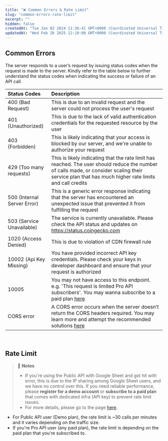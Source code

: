 ```yaml
---
title: "❌ Common Errors & Rate Limit"
slug: "common-errors-rate-limit"
excerpt: ""
hidden: false
createdAt: "Tue Jan 02 2024 11:36:41 GMT+0000 (Coordinated Universal Time)"
updatedAt: "Wed Feb 26 2025 12:10:08 GMT+0000 (Coordinated Universal Time)"
---
```

## Common Errors

The server responds to a user’s request by issuing status codes when the request is made to the server. Kindly refer to the table below to further understand the status codes when indicating the success or failure of an API call.

| Status Codes                | Description                                                                                                                                                                                                                                           |
| :-------------------------- | :---------------------------------------------------------------------------------------------------------------------------------------------------------------------------------------------------------------------------------------------------- |
| 400 (Bad Request)           | This is due to an invalid request and the server could not process the user's request                                                                                                                                                                 |
| 401 (Unauthorized)          | This is due to the lack of valid authentication credentials for the requested resource by the user                                                                                                                                                    |
| 403 (Forbidden)             | This is likely indicating that your access is blocked by our server, and we're unable to authorize your request                                                                                                                                       |
| 429 (Too many requests)     | This is likely indicating that the rate limit has reached. The user should reduce the number of calls made, or consider scaling their service plan that has much higher rate limits and call credits                                                  |
| 500 (Internal Server Error) | This is a generic error response indicating that the server has encountered an unexpected issue that prevented it from fulfilling the request                                                                                                         |
| 503 (Service Unavailable)   | The service is currently unavailable. Please check the API status and updates on <https://status.coingecko.com>                                                                                                                                       |
| 1020 (Access Denied)        | This is due to violation of CDN firewall rule                                                                                                                                                                                                         |
| 10002 (Api Key Missing)     | You have provided incorrect API key credentials. Please check your keys in developer dashboard and ensure that your request is authorized                                                                                                             |
| 10005                       | You may not have access to this endpoint. e.g. 'This request is limited Pro API subscribers'. You may wanna subscribe to a paid plan [here](https://www.coingecko.com/en/api/pricing)                                                                 |
| CORS error                  | A CORS error occurs when the server doesn’t return the CORS headers required. You may learn more and attempt the recommended solutions [here](https://www.bannerbear.com/blog/what-is-a-cors-error-and-how-to-fix-it-3-ways/#how-to-fix-a-cors-error) |

<br />

## Rate Limit

> 📘 **Notes**
> 
> - If you're using the Public API with Google Sheet and got hit with error, this is due to the IP sharing among Google Sheet users, and we have no control over this. If you need reliable performance, please **register for a demo account** or **subscribe to a paid plan** that comes with dedicated infra (API key) to prevent rate limit issues.
> - For more details, please go to the page [here](https://www.coingecko.com/en/api/pricing).

- For Public API user (Demo plan), the rate limit is ~30 calls per minutes and it varies depending on the traffic size.
- If you're Pro API user (any paid plan), the rate limit is depending on the paid plan that you're subscribed to.
